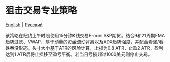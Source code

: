 # 狙击交易专业策略
[English](README.md) | [Русский](README_ru.md)

该策略在纽约上午时段使用15分钟K线交易E-mini S&P期货。结合9和21周期EMA趋势过滤、VWAP、基于动量的资金流动背离以及ADX趋势强度，并配合看涨/看跌吞没形态。头寸大小基于ATR的风险计算，止损为0.8 ATR，止盈2 ATR，盈利达到1 ATR后将止损移至盈亏平衡。若当日亏损超过1000美元则停止交易。
